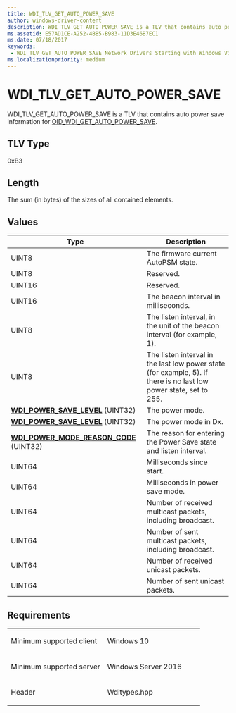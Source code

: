 ```yaml
---
title: WDI_TLV_GET_AUTO_POWER_SAVE
author: windows-driver-content
description: WDI_TLV_GET_AUTO_POWER_SAVE is a TLV that contains auto power save information for OID_WDI_GET_AUTO_POWER_SAVE.
ms.assetid: E57AD1CE-A252-4BB5-B983-11D3E46B7EC1
ms.date: 07/18/2017
keywords:
 - WDI_TLV_GET_AUTO_POWER_SAVE Network Drivers Starting with Windows Vista
ms.localizationpriority: medium
---
```


# WDI\_TLV\_GET\_AUTO\_POWER\_SAVE


WDI\_TLV\_GET\_AUTO\_POWER\_SAVE is a TLV that contains auto power save information for [OID\_WDI\_GET\_AUTO\_POWER\_SAVE](https://msdn.microsoft.com/library/windows/hardware/dn925840).

## TLV Type


0xB3

## Length


The sum (in bytes) of the sizes of all contained elements.

## Values


| Type                                                                               | Description                                                                                                        |
|------------------------------------------------------------------------------------|--------------------------------------------------------------------------------------------------------------------|
| UINT8                                                                              | The firmware current AutoPSM state.                                                                                |
| UINT8                                                                              | Reserved.                                                                                                          |
| UINT16                                                                             | Reserved.                                                                                                          |
| UINT16                                                                             | The beacon interval in milliseconds.                                                                               |
| UINT8                                                                              | The listen interval, in the unit of the beacon interval (for example, 1).                                          |
| UINT8                                                                              | The listen interval in the last low power state (for example, 5). If there is no last low power state, set to 255. |
| [**WDI\_POWER\_SAVE\_LEVEL**](https://msdn.microsoft.com/library/windows/hardware/dn926107) (UINT32)              | The power mode.                                                                                                    |
| [**WDI\_POWER\_SAVE\_LEVEL**](https://msdn.microsoft.com/library/windows/hardware/dn926107) (UINT32)              | The power mode in Dx.                                                                                              |
| [**WDI\_POWER\_MODE\_REASON\_CODE**](https://msdn.microsoft.com/library/windows/hardware/dn926106) (UINT32) | The reason for entering the Power Save state and listen interval.                                                  |
| UINT64                                                                             | Milliseconds since start.                                                                                          |
| UINT64                                                                             | Milliseconds in power save mode.                                                                                   |
| UINT64                                                                             | Number of received multicast packets, including broadcast.                                                         |
| UINT64                                                                             | Number of sent multicast packets, including broadcast.                                                             |
| UINT64                                                                             | Number of received unicast packets.                                                                                |
| UINT64                                                                             | Number of sent unicast packets.                                                                                    |

 

Requirements
------------

<table>
<colgroup>
<col width="50%" />
<col width="50%" />
</colgroup>
<tbody>
<tr class="odd">
<td><p>Minimum supported client</p></td>
<td><p>Windows 10</p></td>
</tr>
<tr class="even">
<td><p>Minimum supported server</p></td>
<td><p>Windows Server 2016</p></td>
</tr>
<tr class="odd">
<td><p>Header</p></td>
<td>Wditypes.hpp</td>
</tr>
</tbody>
</table>

 

 




